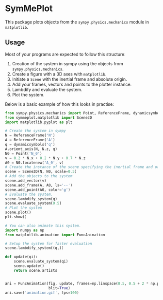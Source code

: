 # SymMePlot
This package plots objects from the `sympy.physics.mechanics` module in `matplotlib`.

## Usage
Most of your programs are expected to follow this structure:
1. Creation of the system in sympy using the objects from `sympy.physics.mechanics`.
2. Create a figure with a 3D axes with `matplotlib`.
3. Initiate a `Scene` with the inertial frame and absolute origin.
4. Add your frames, vectors and points to the plotter instance.
5. Lambdify and evaluate the system.
6. Plot the system.

Below is a basic example of how this looks in practise:
```python
from sympy.physics.mechanics import Point, ReferenceFrame, dynamicsymbols
from symmeplot.matplotlib import Scene3D
import matplotlib.pyplot as plt

# Create the system in sympy
N = ReferenceFrame('N')
A = ReferenceFrame('A')
q = dynamicsymbols('q')
A.orient_axis(N, N.z, q)
N0 = Point('N_0')
v = 0.2 * N.x + 0.2 * N.y + 0.7 * N.z
A0 = N0.locatenew('A_0', v)
# Create the instance of the scene specifying the inertial frame and origin
scene = Scene3D(N, N0, scale=0.5)
# Add the objects to the system
scene.add_vector(v)
scene.add_frame(A, A0, ls='--')
scene.add_point(A0, color='g')
# Evaluate the system.
scene.lambdify_system(q)
scene.evaluate_system(0.5)
# Plot the system
scene.plot()
plt.show()

# You can also animate this system.
import numpy as np
from matplotlib.animation import FuncAnimation

# Setup the system for faster evaluation
scene.lambdify_system((q,))

def update(qi):
    scene.evaluate_system(qi)
    scene.update()
    return scene.artists


ani = FuncAnimation(fig, update, frames=np.linspace(0.5, 0.5 + 2 * np.pi, 100),
                    blit=True)
ani.save('animation.gif', fps=100)
```
